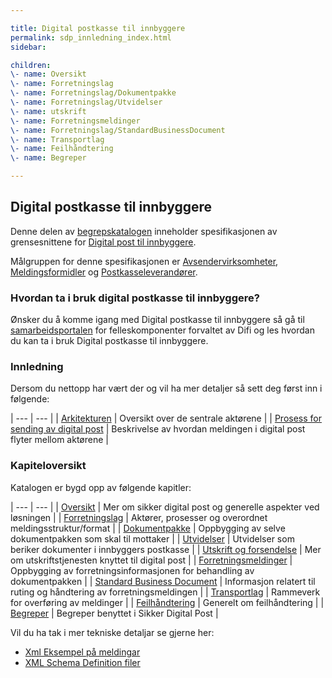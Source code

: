 ```yaml
---

title: Digital postkasse til innbyggere 
permalink: sdp_innledning_index.html
sidebar:

children:  
\- name: Oversikt  
\- name: Forretningslag  
\- name: Forretningslag/Dokumentpakke  
\- name: Forretningslag/Utvidelser  
\- name: utskrift  
\- name: Forretningsmeldinger  
\- name: Forretningslag/StandardBusinessDocument  
\- name: Transportlag  
\- name: Feilhåndtering  
\- name: Begreper

---
```


## Digital postkasse til innbyggere

Denne delen av [begrepskatalogen](/) inneholder spesifikasjonen av
grensesnittene for [Digital post til
innbyggere](https://samarbeid.difi.no/digital-postkasse-til-innbyggere).

Målgruppen for denne spesifikasjonen er
[Avsendervirksomheter](forretningslag/Aktorer.md),
[Meldingsformidler](forretningslag/Aktorer.md) og
[Postkasseleverandører](forretningslag/Aktorer.md).

### Hvordan ta i bruk digital postkasse til innbyggere?

Ønsker du å komme igang med Digital postkasse til innbyggere så gå til
[samarbeidsportalen](https://samarbeid.difi.no/) for felleskomponenter
forvaltet av Difi og les hvordan du kan ta i bruk Digital postkasse til
innbyggere.

### Innledning

Dersom du nettopp har vært der og vil ha mer detaljer så sett deg først
inn i følgende:

| --- | --- |
| [Arkitekturen](innledning/arkitektur.md) | Oversikt over de sentrale aktørene |
| [Prosess for sending av digital post](forretningslag/forretningsprosess.md) | Beskrivelse av hvordan meldingen i digital post flyter mellom aktørene |

### Kapiteloversikt

Katalogen er bygd opp av følgende kapitler:

| --- | --- |
| [Oversikt](innledning/index.md) | Mer om sikker digital post og generelle aspekter ved løsningen |
| [Forretningslag](forretningslag/index.md) | Aktører, prosesser og overordnet meldingsstruktur/format |
| [Dokumentpakke](forretningslag/Dokumentpakke/index.md) | Oppbygging av selve dokumentpakken som skal til mottaker |
| [Utvidelser](forretningslag/Utvidelser/index.md) | Utvidelser som beriker dokumenter i innbyggers postkasse |
| [Utskrift og forsendelse](utskrift/sdp_index_utskrift.md) | Mer om utskriftstjenesten knyttet til digital post |
| [Forretningsmeldinger](meldinger/index.md) | Oppbygging av forretningsinformasjonen for behandling av dokumentpakken |
| [Standard Business Document](forretningslag/StandardBusinessDocument/index.md) | Informasjon relatert til ruting og håndtering av forretningsmeldingen |
| [Transportlag](transportlag/index.md) | Rammeverk for overføring av meldinger |
| [Feilhåndtering](feilhandtering/index.md) | Generelt om feilhåndtering |
| [Begreper](begrep/index.md) | Begreper benyttet i Sikker Digital Post |

Vil du ha tak i mer tekniske detaljar se gjerne her:

  - [Xml Eksempel på meldingar](eksempler/index.md)
  - [XML Schema Definition filer](xsd/README.md)

